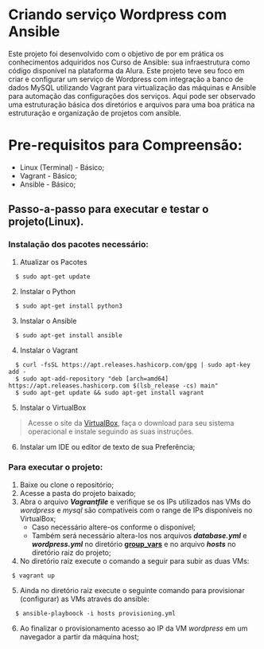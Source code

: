 # Criando serviço Wordpress com Ansible
<p>Este projeto foi desenvolvido com o objetivo de por em prática os conhecimentos adquiridos nos Curso de Ansible: sua infraestrutura como código disponível na plataforma da Alura. Este projeto teve seu foco em criar e configurar um serviço de Wordpress com integração a banco de dados MySQL utilizando Vagrant para virtualização das máquinas e Ansible para automação das configurações dos serviços. Aqui pode ser observado uma estruturação básica dos diretórios e arquivos para uma boa prática na estruturação e organização de projetos com ansible.</p>

# Pre-requisitos para Compreensão:
 - Linux (Terminal) - Básico;
 - Vagrant - Básico;
 - Ansible - Básico;


## Passo-a-passo para executar e testar o projeto(Linux).
### Instalação dos pacotes necessário:
 1. Atualizar os Pacotes
  ```
    $ sudo apt-get update
  ```

 2. Instalar o Python
  ```
    $ sudo apt-get install python3
  ```

 3. Instalar o Ansible
  ```
    $ sudo apt-get install ansible
  ```

 4. Instalar o Vagrant
  ```
    $ curl -fsSL https://apt.releases.hashicorp.com/gpg | sudo apt-key add -
    $ sudo apt-add-repository "deb [arch=amd64] https://apt.releases.hashicorp.com $(lsb_release -cs) main"
    $ sudo apt-get update && sudo apt-get install vagrant
  ```

 5. Instalar o VirtualBox
  >Acesse o site da [VirtualBox](https://www.virtualbox.org/), faça o download para seu sistema operacional e instale seguindo as suas instruções.

 6. Instalar um IDE ou editor de texto de sua Preferência;


### Para executar o projeto:
 1. Baixe ou clone o repositório;
 2. Acesse a pasta do projeto baixado;
 3. Abra o arquivo ***Vagrantfile*** e verifique se os IPs utilizados nas VMs do *wordpress* e *mysql* são compatíveis com o range de IPs disponíveis no VirtualBox;
    - Caso necessário altere-os conforme o disponível;
    - Também será necessário altera-los nos arquivos ***database.yml*** e ***wordpress.yml*** no diretório **<u>group_vars</u>** e no arquivo ***hosts*** no diretório raiz do projeto;
 4. No diretório raiz execute o comando a seguir para subir as duas VMs:
  ```
   $ vagrant up
  ```
 5. Ainda no diretório raiz execute o seguinte comando para provisionar (configurar) as VMs através do ansible:
  ```
    $ ansible-playboock -i hosts provisioning.yml
  ```
 6. Ao finalizar o provisionamento acesso ao IP da VM *wordpress* em um navegador a partir da máquina host;
